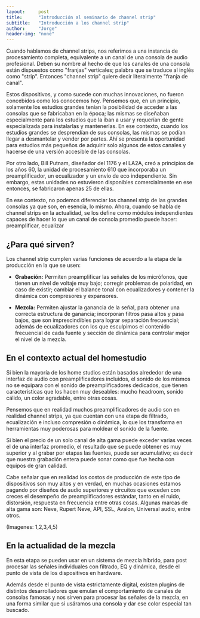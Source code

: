```yaml
---
layout:     post
title:      "Introducción al seminario de channel strip"
subtitle:   "Introducción a los channel strip"
author:     "Jorge"
header-img: "none"
---
```


Cuando hablamos de channel strips, nos referimos a una instancia de procesamiento completa, equivalente a un canal de una consola de audio profesional. Deben su nombre al hecho de que los canales de una consola están dispuestos como "franjas" verticales; palabra que se traduce al inglés como "strip". Entonces "channel strip" quiere decir literalmente "franja de canal".

Estos dispositivos, y como sucede con muchas innovaciones, no fueron concebidos como los conocemos hoy. Pensemos que, en un principio, solamente los estudios grandes tenían la posibilidad de acceder a las consolas que se fabricaban en la época; las mismas se diseñaban especialmente para los estudios que la iban a usar y requerían de gente especializada para instalarlas y mantenerlas. En ese contexto, cuando los estudios grandes se desprendían de sus consolas, las mismas se podían llegar a desmantelar y vender por partes. Ahí se presenta la oportunidad para estudios más pequeños de adquirir solo algunos de estos canales y hacerse de una versión accesible de las consolas.

Por otro lado, Bill Putnam, diseñador del 1176 y el LA2A, creó a principios de los años 60, la unidad de procesamiento 610 que incorporaba un preamplificador, un ecualizador y un envío de eco independiente. Sin embargo, estas unidades no estuvieron disponibles comercialmente en ese entonces, se fabricaron apenas 25 de ellas.

En ese contexto, no podemos diferenciar los channel strip de las grandes consolas ya que son, en esencia, lo mismo. Ahora, cuando se habla de channel strips en la actualidad, se los define como módulos independientes capaces de hacer lo que un canal de consola promedio puede hacer: preamplificar, ecualizar

## ¿Para qué sirven?

Los channel strip cumplen varias funciones de acuerdo a la etapa de la producción en la que se usen:

- **Grabación:** Permiten preamplificar las señales de los micrófonos, que tienen un nivel de voltaje muy bajo; corregir problemas de polaridad, en caso de existir; cambiar el balance tonal con ecualizadores y contener la dinámica con compresores y expansores.

- **Mezcla:** Permiten ajustar la ganancia de la señal, para obtener una correcta estructura de ganancia; incorporan filtros pasa altos y pasa bajos, que son imprescindibles para lograr separación frecuencial; además de ecualizadores con los que esculpimos el contenido frecuencial de cada fuente y sección de dinámica para controlar mejor el nivel de la mezcla.

## En el contexto actual del homestudio

Si bien la mayoría de los home studios están basados alrededor de una interfaz de audio con preamplificadores incluidos, el sonido de los mismos no se equipara con el sonido de preamplificadores dedicados, que tienen características que los hacen muy deseables: mucho headroom, sonido cálido, un color agradable, entre otras cosas.

Pensemos que en realidad muchos preamplificadores de audio son en realidad channel strips, ya que cuentan con una etapa de filtrado, ecualización e incluso compresión o dinámica, lo que los transforma en herramientas muy poderosas para moldear el sonido de la fuente.

Si bien el precio de un solo canal de alta gama puede exceder varias veces el de una interfaz promedio, el resultado que se puede obtener es muy superior y al grabar por etapas las fuentes, puede ser acumulativo; es decir que nuestra grabación entera puede sonar como que fue hecha con equipos de gran calidad.

Cabe señalar que en realidad los costos de producción de este tipo de dispositivos son muy altos y en verdad, en muchas ocasiones estamos pagando por diseños de audio superiores y circuitos que exceden con creces el desempeño de preamplificadores estándar, tanto en el ruido, distorsión, respuesta en frecuencia entre otras cosas. Algunas marcas de alta gama son: Neve, Rupert Neve, API, SSL, Avalon, Universal audio, entre otros.

(Imagenes: 1,2,3,4,5)

## En la actualidad de la mezcla

En esta etapa se pueden usar en un sistema de mezcla híbrido, para post procesar las señales individuales con filtrado, EQ y dinámica, desde el punto de vista de los dispositivos en hardware. 

Además desde el punto de vista estrictamente digital, existen plugins de distintos desarrolladores que emulan el comportamiento de canales de consolas famosas y nos sirven para procesar las señales de la mezcla, en una forma similar que si usáramos una consola y dar ese color especial tan buscado.